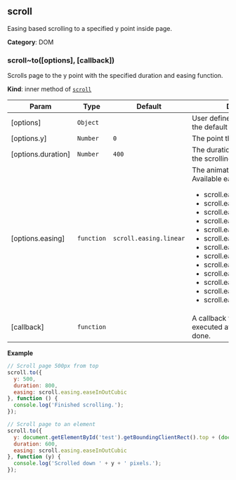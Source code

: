 <a name="module_scroll"></a>

## scroll
Easing based scrolling to a specified y point inside page.

**Category**: DOM  
<a name="module_scroll..to"></a>

### scroll~to([options], [callback])
Scrolls page to the y point with the specified duration and easing function.

**Kind**: inner method of <code>[scroll](#module_scroll)</code>  

| Param | Type | Default | Description |
| --- | --- | --- | --- |
| [options] | <code>Object</code> |  | User defined options, extending the default ones. |
| [options.y] | <code>Number</code> | <code>0</code> | The point the scroll ends. |
| [options.duration] | <code>Number</code> | <code>400</code> | The duration (milliseconds) of the scrolling animation. |
| [options.easing] | <code>function</code> | <code>scroll.easing.linear</code> | The animation's easing function.        <br>Available easing methods:        <ul>        <li>scroll.easing.linear</li>        <li>scroll.easing.easeInQuad</li>        <li>scroll.easing.easeOutQuad</li>        <li>scroll.easing.easeInOutQuad</li>        <li>scroll.easing.easeInCubic</li>        <li>scroll.easing.easeOutCubic</li>        <li>scroll.easing.easeInOutCubic</li>        <li>scroll.easing.easeInQuart</li>        <li>scroll.easing.easeOutQuart</li>        <li>scroll.easing.easeInOutQuart</li>        <li>scroll.easing.easeInQuint</li>        <li>scroll.easing.easeOutQuint</li>        <li>scroll.easing.easeInOutQuint</li>        </ul> |
| [callback] | <code>function</code> |  | A callback function to be executed after animation is done. |

**Example**  
```js
// Scroll page 500px from top
scroll.to({
  y: 500,
  duration: 800,
  easing: scroll.easing.easeInOutCubic
}, function () {
  console.log('Finished scrolling.');
});

// Scroll page to an element
scroll.to({
  y: document.getElementById('test').getBoundingClientRect().top + (document.documentElement.scrollTop || document.body.scrollTop),
  duration: 600,
  easing: scroll.easing.easeInOutCubic
}, function (y) {
  console.log('Scrolled down ' + y + ' pixels.');
});
```
